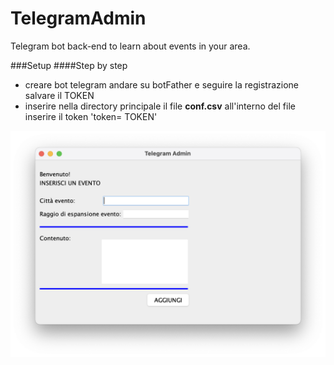 # TelegramAdmin
Telegram bot back-end to learn about events in your area.

###Setup
####Step by step
- creare bot telegram 
    andare su botFather e seguire la registrazione
    salvare il TOKEN
- inserire nella directory principale il file **conf.csv**
    all'interno del file inserire il token
    'token= TOKEN'

![Alt Text](/imgRepo/userInterface.png)

